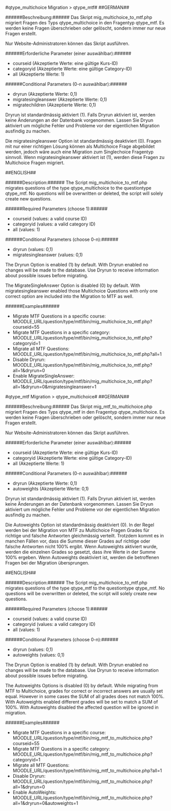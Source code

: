 ﻿#qtype_multichoice Migration > qtype_mtf#
##GERMAN##

######Beschreibung:######
Das Skript mig_multichoice_to_mtf.php migriert Fragen des Typs 
qtype_multichoice in den Fragentyp qtype_mtf. Es werden keine 
Fragen überschrieben oder gelöscht, sondern immer nur neue Fragen 
erstellt.

Nur Website-Administratoren können das Skript ausführen. 

######Erforderliche Parameter (einer auswählbar):######
 - courseid (Akzeptierte Werte: eine gültige Kurs-ID)
 - categoryid (Akzeptierte Werte: eine gültige Category-ID)
 - all (Akzeptierte Werte: 1)

######Conditional Parameters (0-n auswählbar):######
 - dryrun (Akzeptierte Werte: 0,1)
 - migratesingleanswer (Akzeptierte Werte: 0,1)
 - migratechildren (Akzeptierte Werte: 0,1)

  Dryrun ist standardmässig aktiviert (1). Falls Dryrun aktiviert
  ist, werden keine Änderungen an der Datenbank vorgenommen. Lassen
  Sie Dryun aktiviert um mögliche Fehler und Probleme vor der 
  eigentlichen Migration ausfindig zu machen.

  Die migratesingleanswer Option ist standardmässig deaktiviert (0).
  Fragen mit nur einer richtigen Lösung können als Multichoice Frage 
  abgebildet werden, jedoch wäre auch eine Migration zum Singlechoice 
  Fragentyp sinnvoll. Wenn migratesingleanswer aktiviert ist (1),
  werden diese Fragen zu Multichoice Fragen migriert.

##ENGLISH##

######Description:######
The Script mig_multichoice_to_mtf.php migrates questions of the type 
qtype_multichoice to the questiontype qtype_mtf. No questions will 
be overwritten or deleted, the script will solely create new questions.

######Required Parameters (choose 1):######
 - courseid (values: a valid course ID)
 - categoryid (values: a valid category ID)
 - all (values: 1)

######Conditional Parameters (choose 0-n):######
 - dryrun (values: 0,1)
 - migratesingleanswer (values: 0,1)

  The Dryrun Option is enabled (1) by default.
  With Dryrun enabled no changes will be made to the database.
  Use Dryrun to receive information about possible issues before 
  migrating.

  The MigrateSingleAnswer Option is disabled (0) by default.
  With migratesingleanswer enabled those Multichoice Questions 
  with only one correct option are included into the Migration 
  to MTF as well.

######Examples######

 - Migrate MTF Questions in a specific course:
   MOODLE_URL/question/type/mtf/bin/mig_multichoice_to_mtf.php?courseid=55
 - Migrate MTF Questions in a specific category:
   MOODLE_URL/question/type/mtf/bin/mig_multichoice_to_mtf.php?categoryid=1
 - Migrate all MTF Questions:
   MOODLE_URL/question/type/mtf/bin/mig_multichoice_to_mtf.php?all=1
 - Disable Dryrun:
   MOODLE_URL/question/type/mtf/bin/mig_multichoice_to_mtf.php?all=1&dryrun=0
 - Enable MigrateSingleAnswer:
   MOODLE_URL/question/type/mtf/bin/mig_multichoice_to_mtf.php?all=1&dryrun=0&migratesingleanswer=1




#qtype_mtf Migration > qtype_multichoice#
##GERMAN##

######Beschreibung:######
Das Skript mig_mtf_to_multichoice.php migriert Fragen des Typs qtype_mtf
in den Fragentyp qtype_multichoice. Es werden keine Fragen überschrieben 
oder gelöscht, sondern immer nur neue Fragen erstellt.

Nur Website-Administratoren können das Skript ausführen. 

######Erforderliche Parameter (einer auswählbar):######
 - courseid (Akzeptierte Werte: eine gültige Kurs-ID)
 - categoryid (Akzeptierte Werte: eine gültige Category-ID)
 - all (Akzeptierte Werte: 1)

######Conditional Parameters (0-n auswählbar):######
 - dryrun (Akzeptierte Werte: 0,1)
 - autoweights (Akzeptierte Werte: 0,1)

  Dryrun ist standardmässig aktiviert (1). Falls Dryrun aktiviert
  ist, werden keine Änderungen an der Datenbank vorgenommen. Lassen
  Sie Dryun aktiviert um mögliche Fehler und Probleme vor der 
  eigentlichen Migration ausfindig zu machen.

  Die Autoweights Option ist standardmässig deaktiviert (0).
  In der Regel werden bei der Migration von MTF zu Multichoice Fragen
  Grades für richtige und falsche Antworten gleichmässig verteilt.
  Trotzdem kommt es in manchen Fällen vor, dass die Summe dieser
  Grades auf richtige oder falsche Antworten nicht 100% ergibt.
  Wenn Autoweights aktiviert wurde, werden die einzelnen Grades so gesetzt,
  dass ihre Werte in der Summe 100% ergeben. Wenn Autoweights deaktiviert 
  ist, werden die betroffenen Fragen bei der Migration übersprungen.

##ENGLISH##

######Description:######
The Script mig_multichoice_to_mtf.php migrates questions of the type 
qtype_mtf to the questiontype qtype_mtf. No questions will be overwritten 
or deleted, the script will solely create new questions.

######Required Parameters (choose 1):######
 - courseid (values: a valid course ID)
 - categoryid (values: a valid category ID)
 - all (values: 1)

######Conditional Parameters (choose 0-n):######
 - dryrun (values: 0,1)
 - autoweights (values: 0,1)

  The Dryrun Option is enabled (1) by default.
  With Dryrun enabled no changes will be made to the database.
  Use Dryrun to receive information about possible issues before 
  migrating.

  The Autoweights Options is disabled (0) by default.
  While migrating from MTF to Multichoice, grades for correct or 
  incorrect answers are usually set equal. However in some cases 
  the SUM of all grades does not match 100%. With Autoweights enabled 
  different grades will be set to match a SUM of 100%. With Autoweights 
  disabled the affected question will be ignored in migration.

######Examples######

 - Migrate MTF Questions in a specific course:
   MOODLE_URL/question/type/mtf/bin/mig_mtf_to_multichoice.php?courseid=55
 - Migrate MTF Questions in a specific category:
   MOODLE_URL/question/type/mtf/bin/mig_mtf_to_multichoice.php?categoryid=1
 - Migrate all MTF Questions:
   MOODLE_URL/question/type/mtf/bin/mig_mtf_to_multichoice.php?all=1
 - Disable Dryrun:
   MOODLE_URL/question/type/mtf/bin/mig_mtf_to_multichoice.php?all=1&dryrun=0
 - Enable AutoWeights:
   MOODLE_URL/question/type/mtf/bin/mig_mtf_to_multichoice.php?all=1&dryrun=0&autoweights=1
